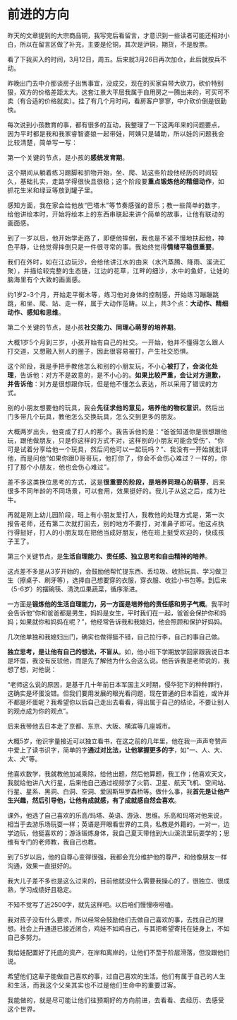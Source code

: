 # 前进的方向

<p style="visibility: visible;">昨天的文章提到的大宗商品铜，我写完后看留言，才意识到一些读者可能还相对小白，所以在留言区做了补充，主要是伦铜，其次是沪铜，期货，不是股票。</p><p style="visibility: visible;">看了下我买入的时间，3月12日，周五。后来就3月26日再次加仓，此后就按兵不动。</p><p style="visibility: visible;">昨晚出门去中介那谈房子出售事宜，没成交，现在的买家自带大砍刀，砍价特别狠，双方的价格差距太大。这套江景大平层我属于自用房之一腾出来的，可买可不卖（有合适的价格就卖）。挂了有几个月时间，看房客户寥寥，中介砍价倒是很勤快。</p><p style="visibility: visible;">每次说到小孩教育的事，都有很多的互动，我整理了一下这两年来的问题要点，<span style="font-size: var(--articleFontsize); letter-spacing: 0.034em; visibility: visible;">因为平时都</span><span style="font-size: var(--articleFontsize); letter-spacing: 0.034em; visibility: visible;">是我和我家</span><span style="font-size: var(--articleFontsize); letter-spacing: 0.034em; visibility: visible;">睿智婆娘一起</span><span style="font-size: var(--articleFontsize); letter-spacing: 0.034em; visibility: visible;">带娃，阿姨只是辅助，</span><span style="font-size: var(--articleFontsize); letter-spacing: 0.034em; visibility: visible;">所以</span><span style="font-size: var(--articleFontsize); letter-spacing: 0.034em; visibility: visible;">娃的问题我</span><span style="font-size: var(--articleFontsize); letter-spacing: 0.034em; visibility: visible;">会比较清楚，简单<span style="letter-spacing: 0.578px; text-wrap: wrap; visibility: visible;">写一写</span>：</span></p><p style="visibility: visible;"><span style="font-size: var(--articleFontsize); letter-spacing: 0.034em; visibility: visible;">第一个关键的节点，是</span><span style="font-size: var(--articleFontsize); letter-spacing: 0.034em; visibility: visible;">小孩</span><span style="font-size: var(--articleFontsize); letter-spacing: 0.034em; visibility: visible;">的<strong style="visibility: visible;">感统发育期</strong>。</span></p><p style="visibility: visible;"><span style="font-size: var(--articleFontsize); letter-spacing: 0.034em; visibility: visible;">这个期间从躺着练习踢脚和抓物开始，坐、爬、站这些阶段他经历的时间较久，基础扎实，走路学得很快且很稳；这个阶段要<strong style="visibility: visible;">重点锻炼他的精细动作</strong>，如抓花生米和绿豆等放到罐子里。</span></p><p style="visibility: visible;"><span style="font-size: var(--articleFontsize); letter-spacing: 0.034em; visibility: visible;">感知方面，我在家会给他放“巴塔木”等节奏感强的音乐；教一些简单的数字，给他讲绘本时，开始将绘本上的东西串联起来讲个简单的故事，让他有联动的画面感。</span></p><p style="visibility: visible;"><span style="font-size: var(--articleFontsize); letter-spacing: 0.034em; visibility: visible;">到了一岁以后，他开始学走路了，即便他摔倒，我也是不紧不慢地扶起他，神色平静，让他觉得摔倒只是一件很寻常的事。我始终觉得<strong style="visibility: visible;">情绪平稳很重要</strong>。</span></p><p style="visibility: visible;"><span style="font-size: var(--articleFontsize); letter-spacing: 0.034em; visibility: visible;">我们在外时，<span style="letter-spacing: 0.578px; text-wrap: wrap; visibility: visible;">如在江边玩沙，</span><span style="letter-spacing: 0.578px; text-wrap: wrap; visibility: visible;">会给他讲江水的由来（水汽蒸腾、降雨、溪流汇聚</span><span style="letter-spacing: 0.578px; text-wrap: wrap; visibility: visible;">）</span><span style="letter-spacing: 0.578px; text-wrap: wrap; visibility: visible;">，并描绘</span><span style="letter-spacing: 0.578px; text-wrap: wrap; visibility: visible;">较完整的生态链</span><span style="letter-spacing: 0.578px; text-wrap: wrap; visibility: visible;">，江边的花草，江畔的细沙，水中的鱼虾，让娃的脑海里有个大致的画面感。</span></span></p><p style="visibility: visible;"><span style="font-size: var(--articleFontsize); letter-spacing: 0.034em; visibility: visible;">约1岁2-3个月，开始走平衡木等，练习他对身体的控制感，开始练习蹦蹦跳跳，和坐、爬、站、走一样，属于大动作范畴。以上，共3个点：<strong style="visibility: visible;">大动作、精细动作、感知和思维</strong>。</span></p><p style="visibility: visible;"><span style="font-size: var(--articleFontsize); letter-spacing: 0.034em; visibility: visible;">第二个关键的节点，是小孩<strong style="visibility: visible;">社交能力、同理心萌芽的培养期</strong>。<br style="visibility: visible;"></span></p><p style="visibility: visible;"><span style="font-size: var(--articleFontsize); letter-spacing: 0.034em; visibility: visible;">大概1岁5个月到三岁，小孩开始有自己的社交。一开始，他并不懂得怎么跟人打交道，又想融入别人的圈子，因此很容易被打，产生社交恐惧。</span></p><p style="visibility: visible;"><span style="font-size: var(--articleFontsize); letter-spacing: 0.034em; visibility: visible;">这个阶段，我是手把手教他怎么和别的小朋友玩，不小心<strong style="visibility: visible;">被打了，会淡化处理</strong>，告诉他：对方不是故意的，是不小心的。<strong style="visibility: visible;">如果比较严重</strong><strong style="visibility: visible;">，会让对方道歉，并告诉他</strong>：对方是很想跟你玩，但是他不懂怎么表达，所以采用了错误的方式。<br style="visibility: visible;"></span></p><p style="visibility: visible;"><span style="font-size: var(--articleFontsize); letter-spacing: 0.034em; visibility: visible;">别的小朋友想要他的玩具，我会<strong style="visibility: visible;">先征求他的意见，培养他的物权意识</strong>。然后出门多带几个玩具，教他怎么交换玩具，怎么交到更多的朋友。<br></span></p><p><span style="font-size: var(--articleFontsize);letter-spacing: 0.034em;">大概两岁出头，他变成了打人的那个。我告诉他的是：“爸爸知道你是很想跟他玩，跟他做朋友，只是你这样的方式不对，这样别的小朋友可能会受伤”、“你可是试着分享给他一个玩具，然后问他可以一起玩吗？”、<span style="text-wrap: wrap;letter-spacing: 0.578px;">我</span><span style="text-wrap: wrap;letter-spacing: 0.578px;">没有一开始就批评他，而是问他</span><span style="text-wrap: wrap;letter-spacing: 0.578px;">“如果你跟</span><span style="text-wrap: wrap;letter-spacing: 0.578px;">D哥哥玩，他打你了，你会不会伤心难过</span><span style="text-wrap: wrap;letter-spacing: 0.578px;">？</span><span style="text-wrap: wrap;letter-spacing: 0.578px;">一样的，</span><span style="text-wrap: wrap;letter-spacing: 0.578px;">你打了那个小朋友，他也会伤心难过</span><span style="text-wrap: wrap;letter-spacing: 0.578px;"></span><span style="text-wrap: wrap;letter-spacing: 0.578px;">”</span><span style="text-wrap: wrap;letter-spacing: 0.578px;">。</span></span></p><p><span style="font-size: var(--articleFontsize);letter-spacing: 0.034em;">差不多这类换位思考的方式，</span><span style="font-size: var(--articleFontsize);letter-spacing: 0.578px;">这是<strong>很重要的阶段，是培养同理心的萌芽</strong></span><span style="font-size: var(--articleFontsize);letter-spacing: 0.578px;">，后来很多</span><span style="font-size: var(--articleFontsize);letter-spacing: 0.578px;">不同</span><span style="font-size: var(--articleFontsize);letter-spacing: 0.578px;">年龄的不同场景，可以套用</span><span style="font-size: var(--articleFontsize);letter-spacing: 0.578px;">，效果挺好的。<span style="letter-spacing: 0.578px;text-wrap: wrap;">我</span><span style="letter-spacing: 0.578px;text-wrap: wrap;">儿子从这之后，</span><span style="letter-spacing: 0.578px;text-wrap: wrap;">成为社牛。</span></span><span style="letter-spacing: 0.578px;font-size: var(--articleFontsize);"></span></p><p><span style="font-size: var(--articleFontsize);letter-spacing: 0.034em;">再就是刚上幼儿园阶段，班上有小朋友爱打人，我教他的处理方式是，第一次报告老师，还有第二次就打回去，别的地方不要打，对准鼻子即可。他这点执行得挺好，打人的小朋友现在把他当成好朋友，他在班上挺受欢迎的，快成孩子王了。<br></span></p><p>第三个关键节点，是<strong>生活自理能力、责任感、独立思考和自由精神的培养</strong>。<br></p><p>这点差不多是从3岁开始的，会鼓励他帮忙提东西、丢垃圾、收拾玩具、学习做卫生（擦桌子、刷牙等），选择自己想要穿的衣服，穿衣服、收拾小书包等。到后来（5-6岁）的摆碗筷、清洗瓜果蔬菜，循序渐进。<br></p><p>一方面是<strong>锻炼他的生活自理能力，另一方面是培养他的责任感和男子气概</strong>。我平时会告诉他“你和爸爸都是男生，妈妈是女生，平时我们在一起，爸爸会保护你和妈妈；如果就你和妈妈在呢？”，他经常告诉我和我媳妇，他会照顾和保护好妈妈。</p><p>几次他单独和我媳妇出门，确实也做得挺不错，自己拉行李，自己的事自己做。<br></p><p><strong>独立思考，是让他有自己的想法，不盲从</strong>。如，他小班下学期放学回家跟我说日本是坏蛋，我没有反驳他，而是先了解他为什么会这么说。他告诉我是老师说的，我想了想，对他说：</p><p>“老师这么说的原因，是基于几十年前日本军国主义时期，侵华犯下的种种罪行，这确实是坏蛋没错。但我们要用发展的眼光看问题，现在普通的日本百姓，或许并不都是坏蛋呢？我希望你以后自己走出去看看，得出属于自己的结论，不要让别人的观点成为你的观点”。</p><p>后来我带他去日本走了京都、东京、大阪、横滨等几座城市。</p><p>大概5岁，他识字量接近可以独立看书，在这之前的几年里，他在我一声声夸赞声中爱上了读书识字，简单的字<strong>通过对比法，让他掌握更多的字</strong>，如“一、人、大、太、犬”等。</p><p>他喜欢数学，我就教他加减乘除，给他出题，然后他算题，我工作；他喜欢天文，我就给他讲八大行星，后来他自己通过视频学了火箭、卫星、航天飞机、空间站、行星、星系、黑洞、白洞、空洞、爱因斯坦罗森桥等。做什么事，我<strong>首先是让他产生兴趣，然后引导他，让他有成就感，有了成就感自然会喜欢</strong>。</p><p>课外，他选了自己喜欢的乐高/玛塔、英语、游泳、思维。乐高和玛塔对他来说，相当于去游乐场玩耍一样；英语是开眼看世界的工具，私教是外籍的，一对一，边学边玩，他挺喜欢的；游泳锻炼身体，我自己夏天带他到大山溪流里玩耍学的；思维有专门的老师教，我自己也教。</p><p>到了5岁以后，他的自尊心变得很强，我都会充分维护他的尊严，和他像朋友一样沟通，效果一直挺好的。<br></p><p>我大儿子差不多也是这么过来的，目前他就没什么需要我操心的了，很独立、很成熟，学习成绩好且稳定。<br></p><p>不知不觉写了近2500字，就先这样吧。以后咱们慢慢唠唠嗑。</p><p>我对孩子没有什么要求，所以经常会鼓励他们去做自己喜欢的事，去找自己的理想。社会上升通道已接近闭合，鸡娃不如鸡自己，与其把希望寄托在娃身上，不如自己多努力。<br></p><p>我给娃配置好了托底的资产，在岸和离岸的，让他们不至于阶层滑落，但没跟他们说。</p><p>希望他们这辈子能做自己喜欢的事，过自己喜欢的生活。<span style="font-size: var(--articleFontsize);letter-spacing: 0.034em;">他们有属于自己的</span><span style="font-size: var(--articleFontsize);letter-spacing: 0.034em;">人生和生活，而我这个父亲其实</span><span style="font-size: var(--articleFontsize);letter-spacing: 0.034em;">也不过是他们生命中的重要</span><span style="font-size: var(--articleFontsize);letter-spacing: 0.034em;">过客。</span><span style="font-size: var(--articleFontsize);letter-spacing: 0.034em;"></span></p><p style="margin-bottom: 0px;"><span style="font-size: var(--articleFontsize);letter-spacing: 0.034em;">我能做的，就是尽可能让他们往预期好的方向前进，去看看、去经历、去感受这个世界。</span></p><p style="display: none;"><mp-style-type data-value="3"></mp-style-type></p>